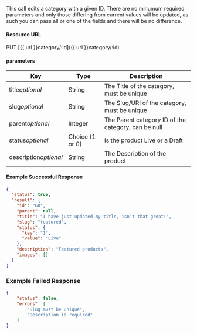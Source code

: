 <!--
@title Update a category
@author Moltin Ltd
@description Updates a category with the given ID
@order 2.2

@sidebar 1
@family Category
@rate No
@auth Yes
@format JSON
@http PUT
@version beta
-->
This call edits a category with a given ID. There are no minumum required parameters and only those differing from current values will be updated, as such you can pass all or one of the fields and there will be no difference.


#### Resource URL
PUT [{{ url }}category/:id]({{ url }}category/:id)


#### parameters
Key | Type | Description
--- | ---- | -----------
title*optional* | String | The Title of the category, must be unique
slug*optional* | String | The Slug/URI of the category, must be unique
parent*optional* | Integer | The Parent category ID of the category, can be null
status*optional* | Choice (1 or 0) | Is the product Live or a Draft
description*optional* | String | The Description of the product

<!--code-->
#### Example Successful Response
``` json
{
  "status": true,
  "result": {
    "id": "60",
    "parent": null,
    "title": "I have just updated my title, isn't that great!",
    "slug": "featured",
    "status": {
      "key": "1",
      "value": "Live"
    },
    "description": "Featured products",
    "images": []
  }
}
```


### Example Failed Response
``` json
{
    "status": false,
    "errors": [
        "Slug must be unique",
        "Description is required"
    ]
}
```
<!--/code-->